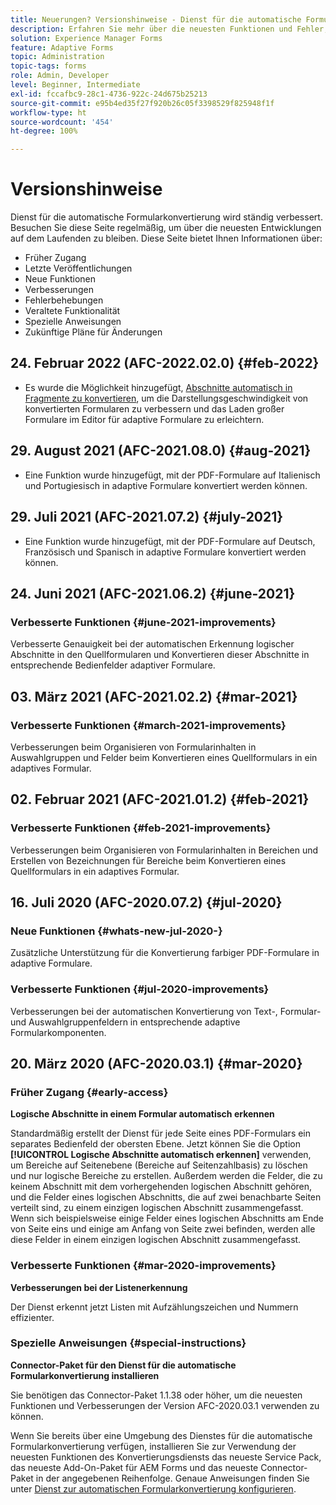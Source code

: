 ```yaml
---
title: Neuerungen? Versionshinweise - Dienst für die automatische Formularkonvertierung
description: Erfahren Sie mehr über die neuesten Funktionen und Fehler, die für den Dienst für die automatische Formularkonvertierung behoben wurden
solution: Experience Manager Forms
feature: Adaptive Forms
topic: Administration
topic-tags: forms
role: Admin, Developer
level: Beginner, Intermediate
exl-id: fccafbc9-28c1-4736-922c-24d675b25213
source-git-commit: e95b4ed35f27f920b26c05f3398529f825948f1f
workflow-type: ht
source-wordcount: '454'
ht-degree: 100%

---
```


# Versionshinweise

Dienst für die automatische Formularkonvertierung wird ständig verbessert. Besuchen Sie diese Seite regelmäßig, um über die neuesten Entwicklungen auf dem Laufenden zu bleiben. Diese Seite bietet Ihnen Informationen über:

* Früher Zugang
* Letzte Veröffentlichungen
* Neue Funktionen
* Verbesserungen
* Fehlerbehebungen
* Veraltete Funktionalität
* Spezielle Anweisungen
* Zukünftige Pläne für Änderungen

## 24. Februar 2022 (AFC-2022.02.0) {#feb-2022}

* Es wurde die Möglichkeit hinzugefügt, [Abschnitte automatisch in Fragmente zu konvertieren](convert-existing-forms-to-adaptive-forms.md), um die Darstellungsgeschwindigkeit von konvertierten Formularen zu verbessern und das Laden großer Formulare im Editor für adaptive Formulare zu erleichtern.

## 29. August 2021 (AFC-2021.08.0) {#aug-2021}

* Eine Funktion wurde hinzugefügt, mit der PDF-Formulare auf Italienisch und Portugiesisch in adaptive Formulare konvertiert werden können.

## 29. Juli 2021 (AFC-2021.07.2) {#july-2021}

* Eine Funktion wurde hinzugefügt, mit der PDF-Formulare auf Deutsch, Französisch und Spanisch in adaptive Formulare konvertiert werden können.

## 24. Juni 2021 (AFC-2021.06.2) {#june-2021}

### Verbesserte Funktionen {#june-2021-improvements}

Verbesserte Genauigkeit bei der automatischen Erkennung logischer Abschnitte in den Quellformularen und Konvertieren dieser Abschnitte in entsprechende Bedienfelder adaptiver Formulare.

## 03. März 2021 (AFC-2021.02.2) {#mar-2021}

### Verbesserte Funktionen {#march-2021-improvements}

Verbesserungen beim Organisieren von Formularinhalten in Auswahlgruppen und Felder beim Konvertieren eines Quellformulars in ein adaptives Formular.

## 02. Februar 2021 (AFC-2021.01.2) {#feb-2021}

### Verbesserte Funktionen {#feb-2021-improvements}

Verbesserungen beim Organisieren von Formularinhalten in Bereichen und Erstellen von Bezeichnungen für Bereiche beim Konvertieren eines Quellformulars in ein adaptives Formular.

## 16. Juli 2020 (AFC-2020.07.2) {#jul-2020}

### Neue Funktionen {#whats-new-jul-2020-}

Zusätzliche Unterstützung für die Konvertierung farbiger PDF-Formulare in adaptive Formulare.

### Verbesserte Funktionen {#jul-2020-improvements}

Verbesserungen bei der automatischen Konvertierung von Text-, Formular- und Auswahlgruppenfeldern in entsprechende adaptive Formularkomponenten.

## 20. März 2020 (AFC-2020.03.1) {#mar-2020}

### Früher Zugang {#early-access}

**Logische Abschnitte in einem Formular automatisch erkennen**

Standardmäßig erstellt der Dienst für jede Seite eines PDF-Formulars ein separates Bedienfeld der obersten Ebene. Jetzt können Sie die Option **[!UICONTROL Logische Abschnitte automatisch erkennen]** verwenden, um Bereiche auf Seitenebene (Bereiche auf Seitenzahlbasis) zu löschen und nur logische Bereiche zu erstellen. Außerdem werden die Felder, die zu keinem Abschnitt mit dem vorhergehenden logischen Abschnitt gehören, und die Felder eines logischen Abschnitts, die auf zwei benachbarte Seiten verteilt sind, zu einem einzigen logischen Abschnitt zusammengefasst. Wenn sich beispielsweise einige Felder eines logischen Abschnitts am Ende von Seite eins und einige am Anfang von Seite zwei befinden, werden alle diese Felder in einem einzigen logischen Abschnitt zusammengefasst.

### Verbesserte Funktionen {#mar-2020-improvements}

**Verbesserungen bei der Listenerkennung**

Der Dienst erkennt jetzt Listen mit Aufzählungszeichen und Nummern effizienter.

### Spezielle Anweisungen {#special-instructions}

**Connector-Paket für den Dienst für die automatische Formularkonvertierung installieren**

Sie benötigen das Connector-Paket 1.1.38 oder höher, um die neuesten Funktionen und Verbesserungen der Version AFC-2020.03.1 verwenden zu können.

Wenn Sie bereits über eine Umgebung des Dienstes für die automatische Formularkonvertierung verfügen, installieren Sie zur Verwendung der neuesten Funktionen des Konvertierungsdiensts das neueste Service Pack, das neueste Add-On-Paket für AEM Forms und das neueste Connector-Paket in der angegebenen Reihenfolge. Genaue Anweisungen finden Sie unter [Dienst zur automatischen Formularkonvertierung konfigurieren](configure-service.md).
